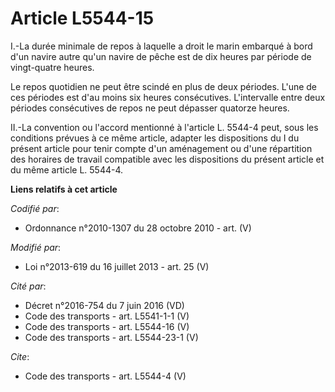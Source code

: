 # Article L5544-15

I.-La durée minimale de repos à laquelle a droit le marin embarqué à bord d'un navire autre qu'un navire de pêche est de dix
heures par période de vingt-quatre heures. 

Le repos quotidien ne peut être scindé en plus de deux périodes. L'une de ces périodes est d'au moins six heures
consécutives. L'intervalle entre deux périodes consécutives de repos ne peut dépasser quatorze heures. 

II.-La convention ou l'accord mentionné à l'article L. 5544-4 peut, sous les conditions prévues à ce même article, adapter
les dispositions du I du présent article pour tenir compte d'un aménagement ou d'une répartition des horaires de travail
compatible avec les dispositions du présent article et du même article L. 5544-4.

**Liens relatifs à cet article**

_Codifié par_:

  - Ordonnance n°2010-1307 du 28 octobre 2010 - art. (V)

_Modifié par_:

  - Loi n°2013-619 du 16 juillet 2013 - art. 25 (V)

_Cité par_:

  - Décret n°2016-754 du 7 juin 2016 (VD)
  - Code des transports - art. L5541-1-1 (V)
  - Code des transports - art. L5544-16 (V)
  - Code des transports - art. L5544-23-1 (V)

_Cite_:

  - Code des transports - art. L5544-4 (V)
